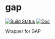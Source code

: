 # gap

[![Build Status](https://travis-ci.org/libAtoms/GAP-doc.svg?branch=master)](https://travis-ci.org/libAtoms/GAP-doc)
[![Doc](https://img.shields.io/badge/doc-passing-green.svg)](https://libatoms.github.io/GAP-doc/)


Wrapper for GAP

